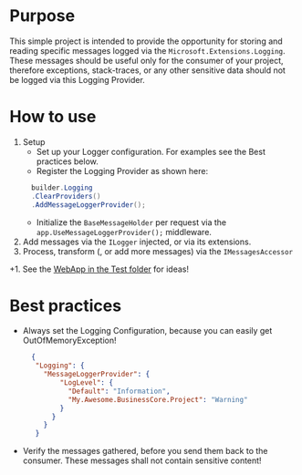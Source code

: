 ﻿# Purpose
This simple project is intended to provide the opportunity for storing and reading specific messages logged via the ```Microsoft.Extensions.Logging```.
These messages should be useful only for the consumer of your project, therefore exceptions, stack-traces, or any other sensitive data
should not be logged via this Logging Provider. 

# How to use
1. Setup
   * Set up your Logger configuration. For examples see the Best practices below.
   * Register the Logging Provider as shown here:
   ```cs
     builder.Logging
     .ClearProviders()
     .AddMessageLoggerProvider();
   ```
   * Initialize the ```BaseMessageHolder``` per request via the ```app.UseMessageLoggerProvider();``` middleware.
2. Add messages via the ```ILogger``` injected, or via its extensions.
3. Process, transform (, or add more messages) via the ```IMessagesAccessor```

+1. See the [WebApp in the Test folder](../Test/AJProds.MessageLoggerProvider.Test.Web) for ideas!

# Best practices
* Always set the Logging Configuration, because you can easily get OutOfMemoryException!
   ```json
     {
      "Logging": {
        "MessageLoggerProvider": {
            "LogLevel": {
              "Default": "Information",
              "My.Awesome.BusinessCore.Project": "Warning"
            }
          }
        }
      }
   ```
* Verify the messages gathered, before you send them back to the consumer. These messages shall not contain sensitive content!
